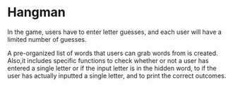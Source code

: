 # Hangman

In the game, users have to enter letter guesses, and each user will have a limited number of guesses.  

A pre-organized list of words that users can grab words from is created. Also,it includes specific functions to check whether or not a user has entered a single letter or if the input letter is in the hidden word, to if the user has actually inputted a single letter, and to print the correct outcomes.
